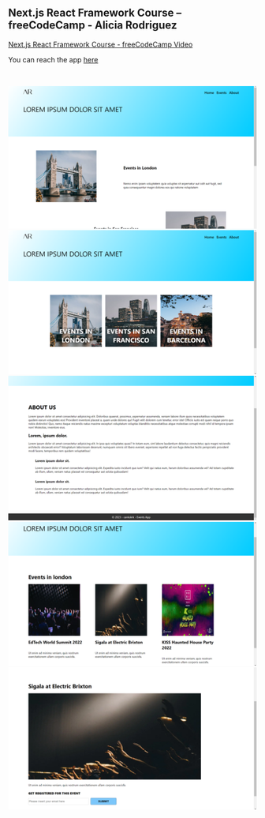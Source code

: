 ## Next.js React Framework Course – freeCodeCamp - Alicia Rodriguez

[Next.js React Framework Course - freeCodeCamp Video](https://youtu.be/KjY94sAKLlw)

You can reach the app [here](https://next-js-events-app-wheat.vercel.app/)

<br>

![Page - 1](./public/images/ev1.png)
![Page - 2](./public/images/ev2.png)
![Page - 3](./public/images/ev3.png)
![Page - 4](./public/images/ev4.png)
![Page - 5](./public/images/ev5.png)
